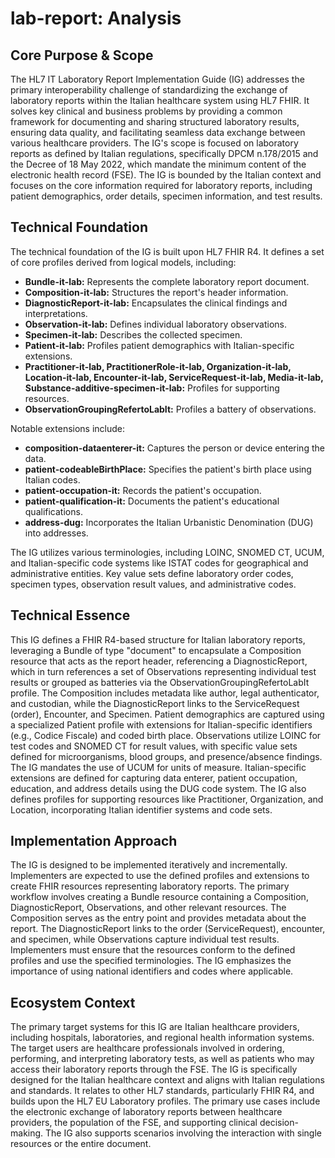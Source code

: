 # lab-report: Analysis

## Core Purpose & Scope

The HL7 IT Laboratory Report Implementation Guide (IG) addresses the primary interoperability challenge of standardizing the exchange of laboratory reports within the Italian healthcare system using HL7 FHIR. It solves key clinical and business problems by providing a common framework for documenting and sharing structured laboratory results, ensuring data quality, and facilitating seamless data exchange between various healthcare providers. The IG's scope is focused on laboratory reports as defined by Italian regulations, specifically DPCM n.178/2015 and the Decree of 18 May 2022, which mandate the minimum content of the electronic health record (FSE). The IG is bounded by the Italian context and focuses on the core information required for laboratory reports, including patient demographics, order details, specimen information, and test results.

## Technical Foundation

The technical foundation of the IG is built upon HL7 FHIR R4. It defines a set of core profiles derived from logical models, including:

-   **Bundle-it-lab:** Represents the complete laboratory report document.
-   **Composition-it-lab:** Structures the report's header information.
-   **DiagnosticReport-it-lab:** Encapsulates the clinical findings and interpretations.
-   **Observation-it-lab:** Defines individual laboratory observations.
-   **Specimen-it-lab:** Describes the collected specimen.
-   **Patient-it-lab:** Profiles patient demographics with Italian-specific extensions.
-   **Practitioner-it-lab, PractitionerRole-it-lab, Organization-it-lab, Location-it-lab, Encounter-it-lab, ServiceRequest-it-lab, Media-it-lab, Substance-additive-specimen-it-lab:** Profiles for supporting resources.
-   **ObservationGroupingRefertoLabIt:** Profiles a battery of observations.

Notable extensions include:

-   **composition-dataenterer-it:** Captures the person or device entering the data.
-   **patient-codeableBirthPlace:** Specifies the patient's birth place using Italian codes.
-   **patient-occupation-it:** Records the patient's occupation.
-   **patient-qualification-it:** Documents the patient's educational qualifications.
-   **address-dug:** Incorporates the Italian Urbanistic Denomination (DUG) into addresses.

The IG utilizes various terminologies, including LOINC, SNOMED CT, UCUM, and Italian-specific code systems like ISTAT codes for geographical and administrative entities. Key value sets define laboratory order codes, specimen types, observation result values, and administrative codes.

## Technical Essence

This IG defines a FHIR R4-based structure for Italian laboratory reports, leveraging a Bundle of type "document" to encapsulate a Composition resource that acts as the report header, referencing a DiagnosticReport, which in turn references a set of Observations representing individual test results or grouped as batteries via the ObservationGroupingRefertoLabIt profile. The Composition includes metadata like author, legal authenticator, and custodian, while the DiagnosticReport links to the ServiceRequest (order), Encounter, and Specimen. Patient demographics are captured using a specialized Patient profile with extensions for Italian-specific identifiers (e.g., Codice Fiscale) and coded birth place. Observations utilize LOINC for test codes and SNOMED CT for result values, with specific value sets defined for microorganisms, blood groups, and presence/absence findings. The IG mandates the use of UCUM for units of measure. Italian-specific extensions are defined for capturing data enterer, patient occupation, education, and address details using the DUG code system. The IG also defines profiles for supporting resources like Practitioner, Organization, and Location, incorporating Italian identifier systems and code sets.

## Implementation Approach

The IG is designed to be implemented iteratively and incrementally. Implementers are expected to use the defined profiles and extensions to create FHIR resources representing laboratory reports. The primary workflow involves creating a Bundle resource containing a Composition, DiagnosticReport, Observations, and other relevant resources. The Composition serves as the entry point and provides metadata about the report. The DiagnosticReport links to the order (ServiceRequest), encounter, and specimen, while Observations capture individual test results. Implementers must ensure that the resources conform to the defined profiles and use the specified terminologies. The IG emphasizes the importance of using national identifiers and codes where applicable.

## Ecosystem Context

The primary target systems for this IG are Italian healthcare providers, including hospitals, laboratories, and regional health information systems. The target users are healthcare professionals involved in ordering, performing, and interpreting laboratory tests, as well as patients who may access their laboratory reports through the FSE. The IG is specifically designed for the Italian healthcare context and aligns with Italian regulations and standards. It relates to other HL7 standards, particularly FHIR R4, and builds upon the HL7 EU Laboratory profiles. The primary use cases include the electronic exchange of laboratory reports between healthcare providers, the population of the FSE, and supporting clinical decision-making. The IG also supports scenarios involving the interaction with single resources or the entire document.
